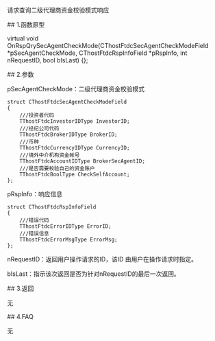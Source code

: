 <p>请求查询二级代理商资金校验模式响应</p>
<span class="anchor" id="8ad145e2-e495-429d-862a-402d3345cb2c"></span>
## 1.函数原型
<p>virtual void OnRspQrySecAgentCheckMode(CThostFtdcSecAgentCheckModeField *pSecAgentCheckMode, CThostFtdcRspInfoField *pRspInfo, int nRequestID, bool bIsLast) {};</p>
<span class="anchor" id="f4b99647-e624-471e-8716-66155b47bb6e"></span>
## 2.参数
<p>pSecAgentCheckMode：二级代理商资金校验模式</p>
<pre><code>struct CThostFtdcSecAgentCheckModeField
{
    ///投资者代码
    TThostFtdcInvestorIDType InvestorID;
    ///经纪公司代码
    TThostFtdcBrokerIDType BrokerID;
    ///币种
    TThostFtdcCurrencyIDType CurrencyID;
    ///境外中介机构资金帐号
    TThostFtdcAccountIDType BrokerSecAgentID;
    ///是否需要校验自己的资金账户
    TThostFtdcBoolType CheckSelfAccount;
};
</code></pre>
<p>pRspInfo：响应信息</p>
<pre><code>struct CThostFtdcRspInfoField
{
    ///错误代码
    TThostFtdcErrorIDType ErrorID;
    ///错误信息
    TThostFtdcErrorMsgType ErrorMsg;
};
</code></pre>
<p>nRequestID：返回用户操作请求的ID，该ID 由用户在操作请求时指定。</p>
<p>bIsLast：指示该次返回是否为针对nRequestID的最后一次返回。</p>
<span class="anchor" id="74955b55-6b19-472f-8d73-835b82f5e756"></span>
## 3.返回
<p>无</p>
<span class="anchor" id="b95c805d-e9ab-46d6-b243-de3cbd5a59cd"></span>
## 4.FAQ
<p>无</p>
